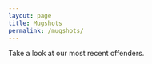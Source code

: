 ```yaml
---
layout: page
title: Mugshots
permalink: /mugshots/
---
```

Take a look at our most recent offenders.